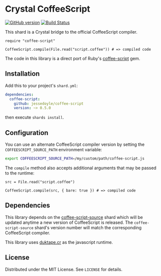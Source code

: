 # Crystal CoffeeScript

[![GitHub version](https://badge.fury.io/gh/jessedoyle%2Fcoffee-script.svg)](https://badge.fury.io/gh/jessedoyle%2Fcoffee-script)
[![Build Status](https://travis-ci.org/jessedoyle/coffee-script.svg)](https://travis-ci.org/jessedoyle/coffee-script)

This shard is a Crystal bridge to the official CoffeeScript compiler.

```crystal
require "coffee-script"

CoffeeScript.compile(File.read("script.coffee")) # => compiled code
```

The code in this library is a direct port of Ruby's [coffee-script](https://github.com/rails/ruby-coffee-script) gem.

## Installation

Add this to your project's `shard.yml`:

```yaml
dependencies:
  coffee-script:
    github: jessedoyle/coffee-script
    version: ~> 0.5.0
```

then execute `shards install`.

## Configuration

You can use an alternate CoffeeScript compiler version by setting the `COFFEESCRIPT_SOURCE_PATH` environment variable:

```bash
export COFFEESCRIPT_SOURCE_PATH=/my/custom/path/coffee-script.js
```

The `compile` method also accepts additional arguments that may be passed to the runtime:

```crystal
src = File.read("script.coffee")

CoffeeScript.compile(src, { bare: true }) # => compiled code
```

## Dependencies

This library depends on the [coffee-script-source](https://github.com/jessedoyle/coffee-script-source) shard which will be updated anytime a new version of CoffeeScript is released. The `coffee-script-source` shard's version number will match the corresponding CoffeeScript compiler.

This library uses [duktape.cr](https://github.com/jessedoyle/duktape.cr) as the javascript runtime.

## License

Distributed under the MIT License. See `LICENSE` for details.
